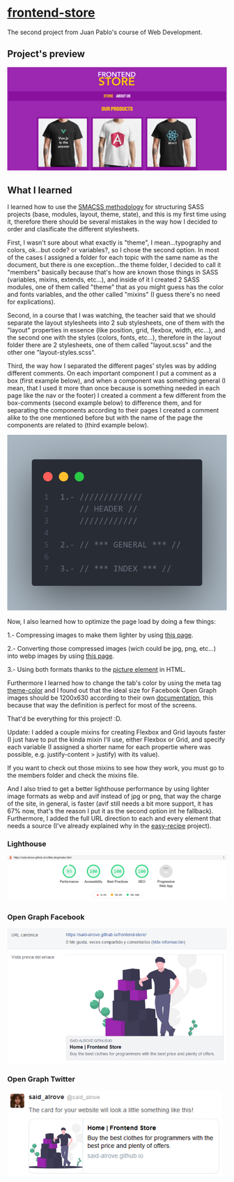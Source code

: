 # [frontend-store](https://said-alrove.github.io/frontend-store/)
The second project from Juan Pablo's course of Web Development.

## Project's preview
![](readme/screenshot.png)

## What I learned
I learned how to use the [SMACSS methodology](https://itnext.io/css-architecture-with-sass-smacss-and-bem-cc618392c148) for structuring SASS projects (base, modules, layout, theme, state), and this is my first time using it, therefore there should be several mistakes in the way how I decided to order and clasificate the different stylesheets.

First, I wasn't sure about what exactly is "theme", I mean...typography and colors, ok...but code? or variables?, so I chose the second option. In most of the cases I assigned a folder for each topic with the same name as the document, but there is one exception...the theme folder, I decided to call it "members" basically because that's how are known those things in SASS (variables, mixins, extends, etc...), and inside of it I created 2 SASS modules, one of them called "theme" that as you might guess has the color and fonts variables, and the other called "mixins" (I guess there's no need for explications).

Second, in a course that I was watching, the teacher said that we should separate the layout stylesheets into 2 sub stylesheets, one of them with the "layout" properties in essence (like position, grid, flexbox, width, etc...), and the second one with the styles (colors, fonts, etc...), therefore in the layout folder there are 2 stylesheets, one of them called "layout.scss" and the other one "layout-styles.scss".

Third, the way how I separated the different pages' styles was by adding different comments. On each important component I put a comment as a box (first example below), and when a component was something general (I mean, that I used it more than once because is something needed in each page like the nav or the footer) I created a comment a few different from the box-comments (second example below) to difference them, and for separating the components according to their pages I created a comment alike to the one mentioned before but with the name of the page the components are related to (third example below).

![](readme/comments.png)

Now, I also learned how to optimize the page load by doing a few things:

1.- Compressing images to make them lighter by using [this page](https://tinypng.com/).

2.- Converting those compressed images (wich could be jpg, png, etc...) into webp images by using [this page](https://imagen.online-convert.com/es/convertir-a-webp).

3.- Using both formats thanks to the [picture element](https://www.w3schools.com/htmL/html_images_picture.asp) in HTML.

Furthermore I learned how to change the tab's color by using the meta tag [theme-color](https://webhint.io/docs/user-guide/hints/hint-meta-theme-color/#:~:text=The%20theme-color%20meta%20tag%20provides%20a%20way%20to,highlight%20in%20a%20tab%20bar%20or%20task%20switcher.) and I found out that the ideal size for Facebook Open Graph images should be 1200x630 according to their own [documentation](https://developers.facebook.com/docs/sharing/webmasters/images), this because that way the definition is perfect for most of the screens.

That'd be everything for this project! :D.

Update: I added a couple mixins for creating Flexbox and Grid layouts faster (I just have to put the kinda mixin I'll use, either Flexbox or Grid, and specify each variable (I assigned a shorter name for each propertie where was possible, e.g. justify-content > justify) with its value).

If you want to check out those mixins to see how they work, you must go to the members folder and check the mixins file.

And I also tried to get a better lighthouse performance by using lighter image formats as webp and avif instead of jpg or png, that way the charge of the site, in general, is faster (avif still needs a bit more support, it has 67% now, that's the reason I put it as the second option int he fallback). Furthermore, I added the full URL direction to each and every element that needs a source (I've already explained why in the [easy-recipe](https://github.com/said-alrove/easy-recipe) project).

### Lighthouse
![](readme/lighthouse.png)

### Open Graph Facebook
![](readme/facebook.png)

### Open Graph Twitter
![](readme/twitter.png)
